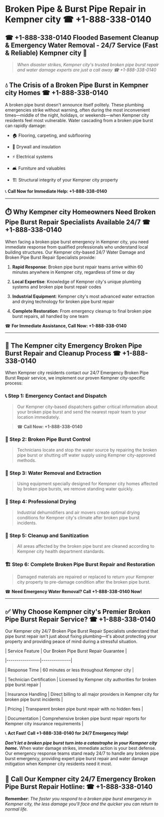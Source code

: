 # Broken Pipe & Burst Pipe Repair in Kempner city ☎ +1-888-338-0140  
## ☎ +1-888-338-0140 Flooded Basement Cleanup & Emergency Water Removal - 24/7 Service (Fast & Reliable) Kempner city 🚨  

> *When disaster strikes, Kempner city's trusted broken pipe burst repair and water damage experts are just a call away ☎ +1-888-338-0140*  

## 💧 The Crisis of a Broken Pipe Burst in Kempner city Homes ☎ +1-888-338-0140  

A broken pipe burst doesn't announce itself politely. These plumbing emergencies strike without warning, often during the most inconvenient times—middle of the night, holidays, or weekends—when Kempner city residents feel most vulnerable. Water cascading from a broken pipe burst can rapidly damage:  

* 🏠 Flooring, carpeting, and subflooring  
* 🧱 Drywall and insulation  
* ⚡ Electrical systems  
* 🛋️ Furniture and valuables  
* 🏗️ Structural integrity of your Kempner city property  

📞 **Call Now for Immediate Help: +1-888-338-0140**  

---  

## ⏱️ Why Kempner city Homeowners Need Broken Pipe Burst Repair Specialists Available 24/7 ☎ +1-888-338-0140  

When facing a broken pipe burst emergency in Kempner city, you need immediate response from qualified professionals who understand local building structures. Our Kempner city-based 24/7 Water Damage and Broken Pipe Burst Repair Specialists provide:  

1. **Rapid Response**: Broken pipe burst repair teams arrive within 60 minutes anywhere in Kempner city, regardless of time or day  
2. **Local Expertise**: Knowledge of Kempner city's unique plumbing systems and broken pipe burst repair codes  
3. **Industrial Equipment**: Kempner city's most advanced water extraction and drying technology for broken pipe burst repair  
4. **Complete Restoration**: From emergency cleanup to final broken pipe burst repairs, all handled by one team  

☎ **For Immediate Assistance, Call Now: +1-888-338-0140**  

---  

## 🔧 The Kempner city Emergency Broken Pipe Burst Repair and Cleanup Process ☎ +1-888-338-0140  

When Kempner city residents contact our 24/7 Emergency Broken Pipe Burst Repair service, we implement our proven Kempner city-specific process:  

### 📞 Step 1: Emergency Contact and Dispatch  
> Our Kempner city-based dispatchers gather critical information about your broken pipe burst and send the nearest repair team to your location immediately.  
> ☎ **Call Now: +1-888-338-0140**  

### 🚿 Step 2: Broken Pipe Burst Control  
> Technicians locate and stop the water source by repairing the broken pipe burst or shutting off water supply using Kempner city-approved methods.  

### 🌊 Step 3: Water Removal and Extraction  
> Using equipment specially designed for Kempner city homes affected by broken pipe bursts, we remove standing water quickly.  

### 💨 Step 4: Professional Drying  
> Industrial dehumidifiers and air movers create optimal drying conditions for Kempner city's climate after broken pipe burst incidents.  

### 🧼 Step 5: Cleanup and Sanitization  
> All areas affected by the broken pipe burst are cleaned according to Kempner city health department standards.  

### 🏗️ Step 6: Complete Broken Pipe Burst Repair and Restoration  
> Damaged materials are repaired or replaced to return your Kempner city property to pre-damage condition after the broken pipe burst.  

☎ **Need Emergency Water Removal? Call +1-888-338-0140 Now!**  

---  

## ✅ Why Choose Kempner city's Premier Broken Pipe Burst Repair Service? ☎ +1-888-338-0140  

Our Kempner city 24/7 Broken Pipe Burst Repair Specialists understand that pipe burst repair isn't just about fixing plumbing—it's about protecting your property and providing peace of mind during a stressful situation.  

| Service Feature | Our Broken Pipe Burst Repair Guarantee |  
|-----------------|---------------|  
| Response Time | 60 minutes or less throughout Kempner city |  
| Technician Certification | Licensed by Kempner city authorities for broken pipe burst repair |  
| Insurance Handling | Direct billing to all major providers in Kempner city for broken pipe burst incidents |  
| Pricing | Transparent broken pipe burst repair with no hidden fees |  
| Documentation | Comprehensive broken pipe burst repair reports for Kempner city insurance requirements |  

📞 **Act Fast! Call +1-888-338-0140 for 24/7 Emergency Help!**  

***Don't let a broken pipe burst turn into a catastrophe in your Kempner city home.*** When water damage strikes, immediate action is your best defense. Our emergency response teams stand ready 24/7 to handle any broken pipe burst emergency, providing expert pipe burst repair and water damage mitigation when Kempner city residents need it most.  

## 📱 Call Our Kempner city 24/7 Emergency Broken Pipe Burst Repair Hotline: ☎ +1-888-338-0140  

**Remember**: *The faster you respond to a broken pipe burst emergency in Kempner city, the less damage you'll face and the quicker you can return to normal life.*
